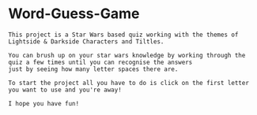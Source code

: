 # Word-Guess-Game


    This project is a Star Wars based quiz working with the themes of Lightside & Darkside Characters and Tiltles.

    You can brush up on your star wars knowledge by working through the quiz a few times until you can recognise the answers
    just by seeing how many letter spaces there are.

    To start the project all you have to do is click on the first letter you want to use and you're away!

    I hope you have fun!